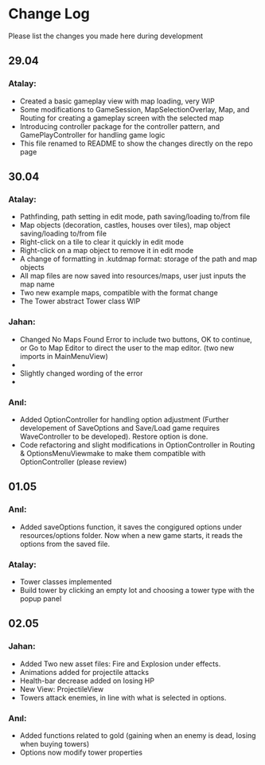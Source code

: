 # Change Log

Please list the changes you made here during development

## 29.04

### Atalay:

- Created a basic gameplay view with map loading, very WIP
- Some modifications to GameSession, MapSelectionOverlay, Map, and Routing for creating a gameplay screen with the selected map
- Introducing controller package for the controller pattern, and GamePlayController for handling game logic
- This file renamed to README to show the changes directly on the repo page

## 30.04

### Atalay:

- Pathfinding, path setting in edit mode, path saving/loading to/from file
- Map objects (decoration, castles, houses over tiles), map object saving/loading to/from file
- Right-click on a tile to clear it quickly in edit mode
- Right-click on a map object to remove it in edit mode
- A change of formatting in .kutdmap format: storage of the path and map objects
- All map files are now saved into resources/maps, user just inputs the map name
- Two new example maps, compatible with the format change
- The Tower abstract Tower class WIP

### Jahan:

- Changed No Maps Found Error to include two buttons, OK to continue, or Go to Map Editor to direct the user to the map editor. (two new imports in MainMenuView)
-
- Slightly changed wording of the error
-

### Anıl:

- Added OptionController for handling option adjustment (Further developement of SaveOptions and Save/Load game requires WaveController to be developed). Restore option is done.
- Code refactoring and slight modifications in OptionController in Routing & OptionsMenuViewmake to make them compatible with OptionController (please review)

## 01.05

### Anıl:

- Added saveOptions function, it saves the congigured options under resources/options folder. Now when a new game starts, it reads the options from the saved file.

### Atalay:

- Tower classes implemented
- Build tower by clicking an empty lot and choosing a tower type with the popup panel

## 02.05

### Jahan:

- Added Two new asset files: Fire and Explosion under effects.
- Animations added for projectile attacks
- Health-bar decrease added on losing HP
- New View: ProjectileView
- Towers attack enemies, in line with what is selected in options.

### Anıl:

- Added functions related to gold (gaining when an enemy is dead, losing when buying towers)
- Options now modify tower properties
